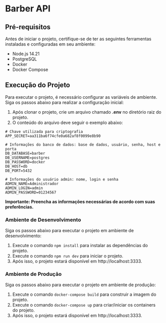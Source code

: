 # Barber API

## Pré-requisitos
Antes de iniciar o projeto, certifique-se de ter as seguintes ferramentas instaladas e configuradas em seu ambiente:

- Node.js 14.21
- PostgreSQL
- Docker
- Docker Compose

## Execução do Projeto
Para executar o projeto, é necessário configurar as variáveis de ambiente. Siga os passos abaixo para realizar a configuração inicial:

1. Após clonar o projeto, crie um arquivo chamado **.env** no diretório raiz do projeto.
2. O conteúdo do arquivo deve seguir o exemplo abaixo:

```env
# Chave utilizada para criptografia
APP_SECRET=aa311ba6f74cfe0a682af8f0099e8b90

# Informações do banco de dados: base de dados, usuário, senha, host e porta
DB_DATABASE=barber
DB_USERNAME=postgres
DB_PASSWORD=docker
DB_HOST=db
DB_PORT=5432

# Informações do usuário admin: nome, login e senha
ADMIN_NAME=Administrador
ADMIN_LOGIN=admin
ADMIN_PASSWORD=01234567
```

**Importante: Preencha as informações necessárias de acordo com suas preferências.**

### Ambiente de Desenvolvimento
Siga os passos abaixo para executar o projeto em ambiente de desenvolvimento:

1. Execute o comando `npm install` para instalar as dependências do projeto.
2. Execute o comando `npm run dev` para iniciar o projeto.
3. Após isso, o projeto estará disponível em http://localhost:3333.

### Ambiente de Produção
Siga os passos abaixo para executar o projeto em ambiente de produção:

1. Execute o comando `docker-compose build` para construir a imagem do projeto.
2. Execute o comando `docker-compose up` para criar/iniciar os containers do projeto.
3. Após isso, o projeto estará disponível em http://localhost:3333.
